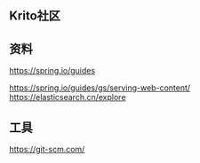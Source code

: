 ## Krito社区

## 资料
https://spring.io/guides

https://spring.io/guides/gs/serving-web-content/
https://elasticsearch.cn/explore
## 工具
https://git-scm.com/

##